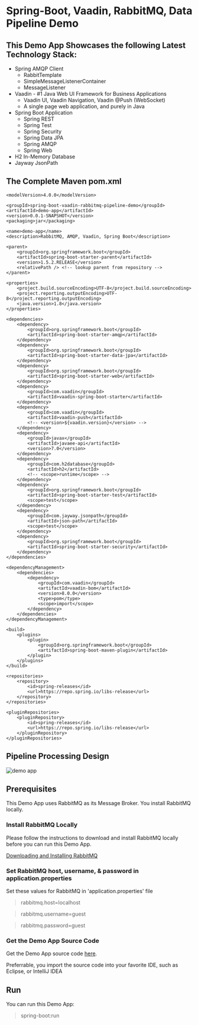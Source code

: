 # Spring-Boot, Vaadin, RabbitMQ, Data Pipeline Demo

## This Demo App Showcases the following Latest Technology Stack:

  * Spring AMQP Client
    - RabbitTemplate
    - SimpleMessageListenerContainer
    - MessageListener
  * Vaadin - #1 Java Web UI Framework for Business Applications
    - Vaadin UI, Vaadin Navigation, Vaadin @Push (WebSocket)
    - A single page web application, and purely in Java
  * Spring Boot Application
    - Spring REST
    - Spring Test
    - Spring Security
    - Spring Data JPA
    - Spring AMQP
    - Spring Web
  * H2 In-Memory Database
  * Jayway JsonPath

## The Complete Maven pom.xml

	<modelVersion>4.0.0</modelVersion>

	<groupId>spring-boot-vaadin-rabbitmq-pipeline-demo</groupId>
	<artifactId>demo-app</artifactId>
	<version>0.0.1-SNAPSHOT</version>
	<packaging>jar</packaging>

	<name>demo-app</name>
	<description>RabbitMQ, AMQP, Vaadin, Spring Boot</description>

	<parent>
		<groupId>org.springframework.boot</groupId>
		<artifactId>spring-boot-starter-parent</artifactId>
		<version>1.5.2.RELEASE</version>
		<relativePath /> <!-- lookup parent from repository -->
	</parent>

	<properties>
		<project.build.sourceEncoding>UTF-8</project.build.sourceEncoding>
		<project.reporting.outputEncoding>UTF-8</project.reporting.outputEncoding>
		<java.version>1.8</java.version>
	</properties>

	<dependencies>
		<dependency>
			<groupId>org.springframework.boot</groupId>
			<artifactId>spring-boot-starter-amqp</artifactId>
		</dependency>
		<dependency>
			<groupId>org.springframework.boot</groupId>
			<artifactId>spring-boot-starter-data-jpa</artifactId>
		</dependency>
		<dependency>
			<groupId>org.springframework.boot</groupId>
			<artifactId>spring-boot-starter-web</artifactId>
		</dependency>
		<dependency>
			<groupId>com.vaadin</groupId>
			<artifactId>vaadin-spring-boot-starter</artifactId>
		</dependency>
		<dependency>
			<groupId>com.vaadin</groupId>
			<artifactId>vaadin-push</artifactId>
			<!-- <version>${vaadin.version}</version> -->
		</dependency>
		<dependency>
			<groupId>javax</groupId>
			<artifactId>javaee-api</artifactId>
			<version>7.0</version>
		</dependency>
		<dependency>
			<groupId>com.h2database</groupId>
			<artifactId>h2</artifactId>
			<!-- <scope>runtime</scope> -->
		</dependency>
		<dependency>
			<groupId>org.springframework.boot</groupId>
			<artifactId>spring-boot-starter-test</artifactId>
			<scope>test</scope>
		</dependency>
		<dependency>
			<groupId>com.jayway.jsonpath</groupId>
			<artifactId>json-path</artifactId>
			<scope>test</scope>
		</dependency>
		<dependency>
			<groupId>org.springframework.boot</groupId>
			<artifactId>spring-boot-starter-security</artifactId>
		</dependency>
	</dependencies>

	<dependencyManagement>
		<dependencies>
			<dependency>
				<groupId>com.vaadin</groupId>
				<artifactId>vaadin-bom</artifactId>
				<version>8.0.0</version>
				<type>pom</type>
				<scope>import</scope>
			</dependency>
		</dependencies>
	</dependencyManagement>

	<build>
		<plugins>
			<plugin>
				<groupId>org.springframework.boot</groupId>
				<artifactId>spring-boot-maven-plugin</artifactId>
			</plugin>
		</plugins>
	</build>

	<repositories>
		<repository>
			<id>spring-releases</id>
			<url>https://repo.spring.io/libs-release</url>
		</repository>
	</repositories>

	<pluginRepositories>
		<pluginRepository>
			<id>spring-releases</id>
			<url>https://repo.spring.io/libs-release</url>
		</pluginRepository>
	</pluginRepositories>

## Pipeline Processing Design
![demo app](https://cloud.githubusercontent.com/assets/4248714/24716926/97461a2a-19fe-11e7-8461-75e7281175e5.jpg)

## Prerequisites
This Demo App uses RabbitMQ as its Message Broker. You install RabbitMQ locally.

### Install RabbitMQ Locally
Please follow the instructions to download and install RabbitMQ locally before you can run this Demo App.

[Downloading and Installing  RabbitMQ](https://www.rabbitmq.com/download.html)

### Set RabbitMQ host, username, & password in application.properties
Set these values for RabbitMQ in 'application.properties' file

> rabbitmq.host=localhost

> rabbitmq.username=guest

> rabbitmq.password=guest

### Get the Demo App Source Code
Get the Demo App source code [here](https://github.com/MikeQin/spring-boot-vaadin-rabbitmq-pipeline-demo/edit/master). 

Preferrable, you import the source code into your favorite IDE, such as Eclipse, or IntelliJ IDEA

## Run
You can run this Demo App:

> spring-boot:run
